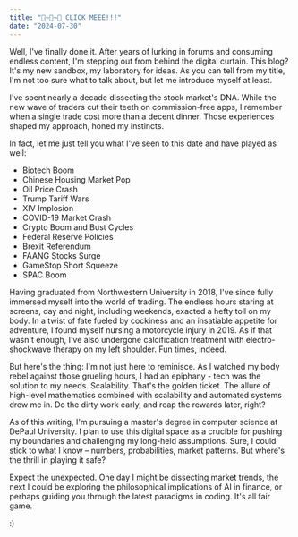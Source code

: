 ```yaml
---
title: "👋~👋~👋 CLICK MEEE!!!"
date: "2024-07-30"
---
```


Well, I've finally done it. After years of lurking in forums and consuming endless content, I'm stepping out from behind the digital curtain. This blog? It's my new sandbox, my laboratory for ideas. As you can tell from my title, I'm not too sure what to talk about, but let me introduce myself at least.

I've spent nearly a decade dissecting the stock market's DNA. While the new wave of traders cut their teeth on commission-free apps, I remember when a single trade cost more than a decent dinner. Those experiences shaped my approach, honed my instincts.

In fact, let me just tell you what I've seen to this date and have played as well:

- Biotech Boom
- Chinese Housing Market Pop
- Oil Price Crash
- Trump Tariff Wars
- XIV Implosion
- COVID-19 Market Crash
- Crypto Boom and Bust Cycles
- Federal Reserve Policies
- Brexit Referendum
- FAANG Stocks Surge
- GameStop Short Squeeze
- SPAC Boom

Having graduated from Northwestern University in 2018, I've since fully immersed myself into the world of trading. The endless hours staring at screens, day and night, including weekends, exacted a hefty toll on my body. In a twist of fate fueled by cockiness and an insatiable appetite for adventure, I found myself nursing a motorcycle injury in 2019. As if that wasn't enough, I've also undergone calcification treatment with electro-shockwave therapy on my left shoulder. Fun times, indeed.

But here's the thing: I'm not just here to reminisce. As I watched my body rebel against those grueling hours, I had an epiphany - tech was the solution to my needs. Scalability. That's the golden ticket. The allure of high-level mathematics combined with scalability and automated systems drew me in. Do the dirty work early, and reap the rewards later, right?

As of this writing, I'm pursuing a master's degree in computer science at DePaul University. I plan to use this digital space as a crucible for pushing my boundaries and challenging my long-held assumptions. Sure, I could stick to what I know – numbers, probabilities, market patterns. But where's the thrill in playing it safe?

Expect the unexpected. One day I might be dissecting market trends, the next I could be exploring the philosophical implications of AI in finance, or perhaps guiding you through the latest paradigms in coding. It's all fair game.

:)
